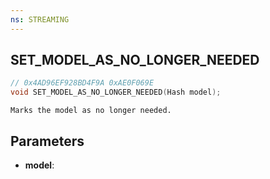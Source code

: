 ```yaml
---
ns: STREAMING
---
```

## SET_MODEL_AS_NO_LONGER_NEEDED

```c
// 0x4AD96EF928BD4F9A 0xAE0F069E
void SET_MODEL_AS_NO_LONGER_NEEDED(Hash model);
```

```
Marks the model as no longer needed.
```

## Parameters
* **model**:
